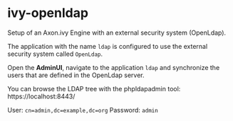 # ivy-openldap

Setup of an Axon.ivy Engine with an external security system (OpenLdap).

The application with the name `ldap` is configured to use the external security system called `OpenLdap`. 

Open the __AdminUI__, navigate to the application `ldap` and synchronize the users that are defined in the OpenLdap server.

You can browse the LDAP tree with the phpldapadmin tool: https://localhost:8443/

User: `cn=admin,dc=example,dc=org`
Password: `admin`
